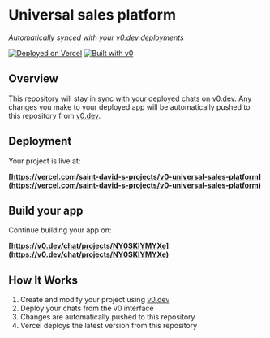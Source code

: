 # Universal sales platform

*Automatically synced with your [v0.dev](https://v0.dev) deployments*

[![Deployed on Vercel](https://img.shields.io/badge/Deployed%20on-Vercel-black?style=for-the-badge&logo=vercel)](https://vercel.com/saint-david-s-projects/v0-universal-sales-platform)
[![Built with v0](https://img.shields.io/badge/Built%20with-v0.dev-black?style=for-the-badge)](https://v0.dev/chat/projects/NY0SKIYMYXe)

## Overview

This repository will stay in sync with your deployed chats on [v0.dev](https://v0.dev).
Any changes you make to your deployed app will be automatically pushed to this repository from [v0.dev](https://v0.dev).

## Deployment

Your project is live at:

**[https://vercel.com/saint-david-s-projects/v0-universal-sales-platform](https://vercel.com/saint-david-s-projects/v0-universal-sales-platform)**

## Build your app

Continue building your app on:

**[https://v0.dev/chat/projects/NY0SKIYMYXe](https://v0.dev/chat/projects/NY0SKIYMYXe)**

## How It Works

1. Create and modify your project using [v0.dev](https://v0.dev)
2. Deploy your chats from the v0 interface
3. Changes are automatically pushed to this repository
4. Vercel deploys the latest version from this repository